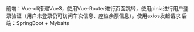 前端：Vue-cli搭建Vue3，使用Vue-Router进行页面跳转，使用pinia进行用户登录验证（用户未登录仍可访问车次信息、座位余票信息），使用axios发起请求
后端：SpringBoot + Mybaits
